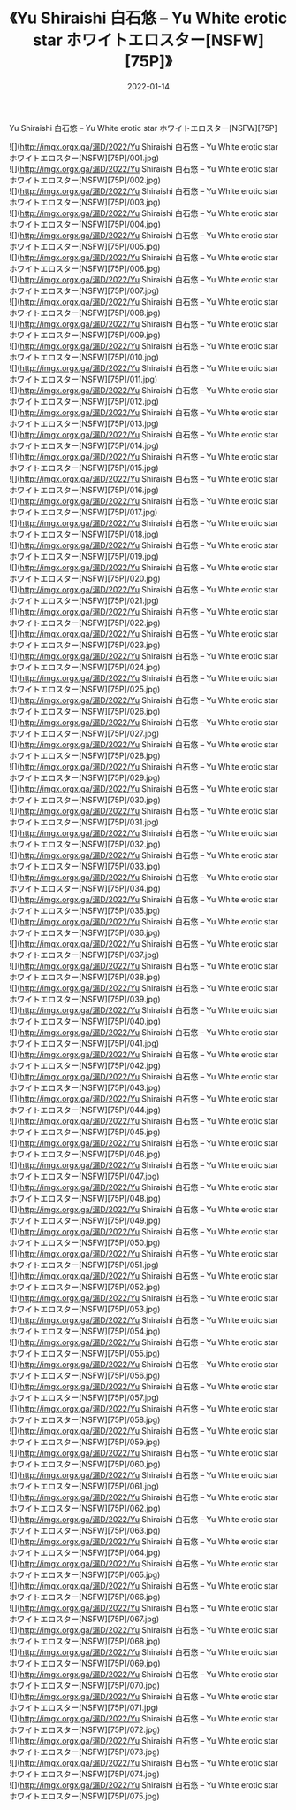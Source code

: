 ﻿---
layout: post
title:  《Yu Shiraishi 白石悠 – Yu White erotic star ホワイトエロスター[NSFW][75P]》
date:   2022-01-14
img: http://imgx.orgx.ga/漏D/2022/Yu Shiraishi 白石悠 – Yu White erotic star ホワイトエロスター[NSFW][75P]/000.jpg
categories: [美女, 清纯, 唯美]
---

Yu Shiraishi 白石悠 – Yu White erotic star ホワイトエロスター[NSFW][75P]

  ![](http://imgx.orgx.ga/漏D/2022/Yu Shiraishi 白石悠 – Yu White erotic star ホワイトエロスター[NSFW][75P]/001.jpg) <br> ![](http://imgx.orgx.ga/漏D/2022/Yu Shiraishi 白石悠 – Yu White erotic star ホワイトエロスター[NSFW][75P]/002.jpg) <br> ![](http://imgx.orgx.ga/漏D/2022/Yu Shiraishi 白石悠 – Yu White erotic star ホワイトエロスター[NSFW][75P]/003.jpg) <br> ![](http://imgx.orgx.ga/漏D/2022/Yu Shiraishi 白石悠 – Yu White erotic star ホワイトエロスター[NSFW][75P]/004.jpg) <br> ![](http://imgx.orgx.ga/漏D/2022/Yu Shiraishi 白石悠 – Yu White erotic star ホワイトエロスター[NSFW][75P]/005.jpg) <br> ![](http://imgx.orgx.ga/漏D/2022/Yu Shiraishi 白石悠 – Yu White erotic star ホワイトエロスター[NSFW][75P]/006.jpg) <br> ![](http://imgx.orgx.ga/漏D/2022/Yu Shiraishi 白石悠 – Yu White erotic star ホワイトエロスター[NSFW][75P]/007.jpg) <br> ![](http://imgx.orgx.ga/漏D/2022/Yu Shiraishi 白石悠 – Yu White erotic star ホワイトエロスター[NSFW][75P]/008.jpg) <br> ![](http://imgx.orgx.ga/漏D/2022/Yu Shiraishi 白石悠 – Yu White erotic star ホワイトエロスター[NSFW][75P]/009.jpg) <br> ![](http://imgx.orgx.ga/漏D/2022/Yu Shiraishi 白石悠 – Yu White erotic star ホワイトエロスター[NSFW][75P]/010.jpg) <br> ![](http://imgx.orgx.ga/漏D/2022/Yu Shiraishi 白石悠 – Yu White erotic star ホワイトエロスター[NSFW][75P]/011.jpg) <br> ![](http://imgx.orgx.ga/漏D/2022/Yu Shiraishi 白石悠 – Yu White erotic star ホワイトエロスター[NSFW][75P]/012.jpg) <br> ![](http://imgx.orgx.ga/漏D/2022/Yu Shiraishi 白石悠 – Yu White erotic star ホワイトエロスター[NSFW][75P]/013.jpg) <br> ![](http://imgx.orgx.ga/漏D/2022/Yu Shiraishi 白石悠 – Yu White erotic star ホワイトエロスター[NSFW][75P]/014.jpg) <br> ![](http://imgx.orgx.ga/漏D/2022/Yu Shiraishi 白石悠 – Yu White erotic star ホワイトエロスター[NSFW][75P]/015.jpg) <br> ![](http://imgx.orgx.ga/漏D/2022/Yu Shiraishi 白石悠 – Yu White erotic star ホワイトエロスター[NSFW][75P]/016.jpg) <br> ![](http://imgx.orgx.ga/漏D/2022/Yu Shiraishi 白石悠 – Yu White erotic star ホワイトエロスター[NSFW][75P]/017.jpg) <br> ![](http://imgx.orgx.ga/漏D/2022/Yu Shiraishi 白石悠 – Yu White erotic star ホワイトエロスター[NSFW][75P]/018.jpg) <br> ![](http://imgx.orgx.ga/漏D/2022/Yu Shiraishi 白石悠 – Yu White erotic star ホワイトエロスター[NSFW][75P]/019.jpg) <br> ![](http://imgx.orgx.ga/漏D/2022/Yu Shiraishi 白石悠 – Yu White erotic star ホワイトエロスター[NSFW][75P]/020.jpg) <br> ![](http://imgx.orgx.ga/漏D/2022/Yu Shiraishi 白石悠 – Yu White erotic star ホワイトエロスター[NSFW][75P]/021.jpg) <br> ![](http://imgx.orgx.ga/漏D/2022/Yu Shiraishi 白石悠 – Yu White erotic star ホワイトエロスター[NSFW][75P]/022.jpg) <br> ![](http://imgx.orgx.ga/漏D/2022/Yu Shiraishi 白石悠 – Yu White erotic star ホワイトエロスター[NSFW][75P]/023.jpg) <br> ![](http://imgx.orgx.ga/漏D/2022/Yu Shiraishi 白石悠 – Yu White erotic star ホワイトエロスター[NSFW][75P]/024.jpg) <br> ![](http://imgx.orgx.ga/漏D/2022/Yu Shiraishi 白石悠 – Yu White erotic star ホワイトエロスター[NSFW][75P]/025.jpg) <br> ![](http://imgx.orgx.ga/漏D/2022/Yu Shiraishi 白石悠 – Yu White erotic star ホワイトエロスター[NSFW][75P]/026.jpg) <br> ![](http://imgx.orgx.ga/漏D/2022/Yu Shiraishi 白石悠 – Yu White erotic star ホワイトエロスター[NSFW][75P]/027.jpg) <br> ![](http://imgx.orgx.ga/漏D/2022/Yu Shiraishi 白石悠 – Yu White erotic star ホワイトエロスター[NSFW][75P]/028.jpg) <br> ![](http://imgx.orgx.ga/漏D/2022/Yu Shiraishi 白石悠 – Yu White erotic star ホワイトエロスター[NSFW][75P]/029.jpg) <br> ![](http://imgx.orgx.ga/漏D/2022/Yu Shiraishi 白石悠 – Yu White erotic star ホワイトエロスター[NSFW][75P]/030.jpg) <br> ![](http://imgx.orgx.ga/漏D/2022/Yu Shiraishi 白石悠 – Yu White erotic star ホワイトエロスター[NSFW][75P]/031.jpg) <br> ![](http://imgx.orgx.ga/漏D/2022/Yu Shiraishi 白石悠 – Yu White erotic star ホワイトエロスター[NSFW][75P]/032.jpg) <br> ![](http://imgx.orgx.ga/漏D/2022/Yu Shiraishi 白石悠 – Yu White erotic star ホワイトエロスター[NSFW][75P]/033.jpg) <br> ![](http://imgx.orgx.ga/漏D/2022/Yu Shiraishi 白石悠 – Yu White erotic star ホワイトエロスター[NSFW][75P]/034.jpg) <br> ![](http://imgx.orgx.ga/漏D/2022/Yu Shiraishi 白石悠 – Yu White erotic star ホワイトエロスター[NSFW][75P]/035.jpg) <br> ![](http://imgx.orgx.ga/漏D/2022/Yu Shiraishi 白石悠 – Yu White erotic star ホワイトエロスター[NSFW][75P]/036.jpg) <br> ![](http://imgx.orgx.ga/漏D/2022/Yu Shiraishi 白石悠 – Yu White erotic star ホワイトエロスター[NSFW][75P]/037.jpg) <br> ![](http://imgx.orgx.ga/漏D/2022/Yu Shiraishi 白石悠 – Yu White erotic star ホワイトエロスター[NSFW][75P]/038.jpg) <br> ![](http://imgx.orgx.ga/漏D/2022/Yu Shiraishi 白石悠 – Yu White erotic star ホワイトエロスター[NSFW][75P]/039.jpg) <br> ![](http://imgx.orgx.ga/漏D/2022/Yu Shiraishi 白石悠 – Yu White erotic star ホワイトエロスター[NSFW][75P]/040.jpg) <br> ![](http://imgx.orgx.ga/漏D/2022/Yu Shiraishi 白石悠 – Yu White erotic star ホワイトエロスター[NSFW][75P]/041.jpg) <br> ![](http://imgx.orgx.ga/漏D/2022/Yu Shiraishi 白石悠 – Yu White erotic star ホワイトエロスター[NSFW][75P]/042.jpg) <br> ![](http://imgx.orgx.ga/漏D/2022/Yu Shiraishi 白石悠 – Yu White erotic star ホワイトエロスター[NSFW][75P]/043.jpg) <br> ![](http://imgx.orgx.ga/漏D/2022/Yu Shiraishi 白石悠 – Yu White erotic star ホワイトエロスター[NSFW][75P]/044.jpg) <br> ![](http://imgx.orgx.ga/漏D/2022/Yu Shiraishi 白石悠 – Yu White erotic star ホワイトエロスター[NSFW][75P]/045.jpg) <br> ![](http://imgx.orgx.ga/漏D/2022/Yu Shiraishi 白石悠 – Yu White erotic star ホワイトエロスター[NSFW][75P]/046.jpg) <br> ![](http://imgx.orgx.ga/漏D/2022/Yu Shiraishi 白石悠 – Yu White erotic star ホワイトエロスター[NSFW][75P]/047.jpg) <br> ![](http://imgx.orgx.ga/漏D/2022/Yu Shiraishi 白石悠 – Yu White erotic star ホワイトエロスター[NSFW][75P]/048.jpg) <br> ![](http://imgx.orgx.ga/漏D/2022/Yu Shiraishi 白石悠 – Yu White erotic star ホワイトエロスター[NSFW][75P]/049.jpg) <br> ![](http://imgx.orgx.ga/漏D/2022/Yu Shiraishi 白石悠 – Yu White erotic star ホワイトエロスター[NSFW][75P]/050.jpg) <br> ![](http://imgx.orgx.ga/漏D/2022/Yu Shiraishi 白石悠 – Yu White erotic star ホワイトエロスター[NSFW][75P]/051.jpg) <br> ![](http://imgx.orgx.ga/漏D/2022/Yu Shiraishi 白石悠 – Yu White erotic star ホワイトエロスター[NSFW][75P]/052.jpg) <br> ![](http://imgx.orgx.ga/漏D/2022/Yu Shiraishi 白石悠 – Yu White erotic star ホワイトエロスター[NSFW][75P]/053.jpg) <br> ![](http://imgx.orgx.ga/漏D/2022/Yu Shiraishi 白石悠 – Yu White erotic star ホワイトエロスター[NSFW][75P]/054.jpg) <br> ![](http://imgx.orgx.ga/漏D/2022/Yu Shiraishi 白石悠 – Yu White erotic star ホワイトエロスター[NSFW][75P]/055.jpg) <br> ![](http://imgx.orgx.ga/漏D/2022/Yu Shiraishi 白石悠 – Yu White erotic star ホワイトエロスター[NSFW][75P]/056.jpg) <br> ![](http://imgx.orgx.ga/漏D/2022/Yu Shiraishi 白石悠 – Yu White erotic star ホワイトエロスター[NSFW][75P]/057.jpg) <br> ![](http://imgx.orgx.ga/漏D/2022/Yu Shiraishi 白石悠 – Yu White erotic star ホワイトエロスター[NSFW][75P]/058.jpg) <br> ![](http://imgx.orgx.ga/漏D/2022/Yu Shiraishi 白石悠 – Yu White erotic star ホワイトエロスター[NSFW][75P]/059.jpg) <br> ![](http://imgx.orgx.ga/漏D/2022/Yu Shiraishi 白石悠 – Yu White erotic star ホワイトエロスター[NSFW][75P]/060.jpg) <br> ![](http://imgx.orgx.ga/漏D/2022/Yu Shiraishi 白石悠 – Yu White erotic star ホワイトエロスター[NSFW][75P]/061.jpg) <br> ![](http://imgx.orgx.ga/漏D/2022/Yu Shiraishi 白石悠 – Yu White erotic star ホワイトエロスター[NSFW][75P]/062.jpg) <br> ![](http://imgx.orgx.ga/漏D/2022/Yu Shiraishi 白石悠 – Yu White erotic star ホワイトエロスター[NSFW][75P]/063.jpg) <br> ![](http://imgx.orgx.ga/漏D/2022/Yu Shiraishi 白石悠 – Yu White erotic star ホワイトエロスター[NSFW][75P]/064.jpg) <br> ![](http://imgx.orgx.ga/漏D/2022/Yu Shiraishi 白石悠 – Yu White erotic star ホワイトエロスター[NSFW][75P]/065.jpg) <br> ![](http://imgx.orgx.ga/漏D/2022/Yu Shiraishi 白石悠 – Yu White erotic star ホワイトエロスター[NSFW][75P]/066.jpg) <br> ![](http://imgx.orgx.ga/漏D/2022/Yu Shiraishi 白石悠 – Yu White erotic star ホワイトエロスター[NSFW][75P]/067.jpg) <br> ![](http://imgx.orgx.ga/漏D/2022/Yu Shiraishi 白石悠 – Yu White erotic star ホワイトエロスター[NSFW][75P]/068.jpg) <br> ![](http://imgx.orgx.ga/漏D/2022/Yu Shiraishi 白石悠 – Yu White erotic star ホワイトエロスター[NSFW][75P]/069.jpg) <br> ![](http://imgx.orgx.ga/漏D/2022/Yu Shiraishi 白石悠 – Yu White erotic star ホワイトエロスター[NSFW][75P]/070.jpg) <br> ![](http://imgx.orgx.ga/漏D/2022/Yu Shiraishi 白石悠 – Yu White erotic star ホワイトエロスター[NSFW][75P]/071.jpg) <br> ![](http://imgx.orgx.ga/漏D/2022/Yu Shiraishi 白石悠 – Yu White erotic star ホワイトエロスター[NSFW][75P]/072.jpg) <br> ![](http://imgx.orgx.ga/漏D/2022/Yu Shiraishi 白石悠 – Yu White erotic star ホワイトエロスター[NSFW][75P]/073.jpg) <br> ![](http://imgx.orgx.ga/漏D/2022/Yu Shiraishi 白石悠 – Yu White erotic star ホワイトエロスター[NSFW][75P]/074.jpg) <br> ![](http://imgx.orgx.ga/漏D/2022/Yu Shiraishi 白石悠 – Yu White erotic star ホワイトエロスター[NSFW][75P]/075.jpg) <br>